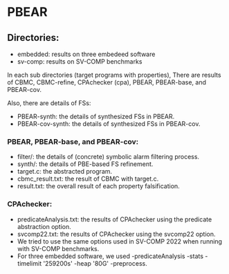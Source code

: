 # PBEAR

## Directories:
* embedded: results on three embedeed software
* sv-comp: results on SV-COMP benchmarks

In each sub directories (target programs with properties), There are results of CBMC, CBMC-refine, CPAchecker (cpa), PBEAR, PBEAR-base, and PBEAR-cov.

Also, there are details of FSs:
* PBEAR-synth: the details of synthesized FSs in PBEAR.
* PBEAR-cov-synth: the details of synthesized FSs in PBEAR-cov.

### PBEAR, PBEAR-base, and PBEAR-cov:
* filter/: the details of (concrete) symbolic alarm filtering process.
* synth/: the details of PBE-based FS refinement.
* target.c: the abstracted program.
* cbmc_result.txt: the result of CBMC with target.c.
* result.txt: the overall result of each property falsification.

### CPAchecker:
* predicateAnalysis.txt: the results of CPAchecker using the predicate abstraction option.
* svcomp22.txt: the results of CPAchecker using the svcomp22 option.
* We tried to use the same options used in SV-COMP 2022 when running with SV-COMP benchmarks.
* For three embedded software, we used -predicateAnalysis -stats -timelimit '259200s' -heap '80G' -preprocess.



